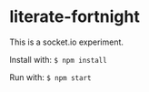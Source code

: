 # literate-fortnight

This is a socket.io experiment.

Install with: `$ npm install`

Run with: `$ npm start`
